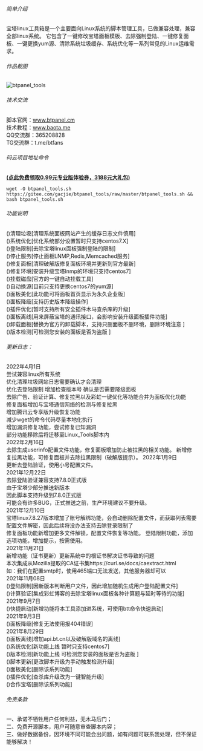
###### 简单介绍
宝塔linux工具箱是一个主要面向Linux系统的脚本管理工具，已做兼容处理，兼容全部linux系统。
它包含了一键修改宝塔面板模板、去除强制登陆、一键修复面板、一键更换yum源、清除系统垃圾缓存、系统优化等一系列常见的Linux运维需求。
###### 作品截图
 ![btpanel_tools](https://gitee.com/gacjie/btpanel_tools/raw/master/btpanel_tools.jpg)   

###### 技术交流
脚本官网：www.btpanel.cm  
技术教程：www.baota.me  
QQ交流群：365208828       
TG交流群：t.me/btfans   

###### 码云项目地址命令   
 **[(点此免费领取0.99元专业版体验券，3188元大礼包)](https://www.bt.cn/?invite_code=MV9yaHFycXY=)**   
```shell-session
wget -O btpanel_tools.sh https://gitee.com/gacjie/btpanel_tools/raw/master/btpanel_tools.sh && bash btpanel_tools.sh
``` 
###### 功能说明
()清理垃圾[清理系统面板网站产生的缓存日志文件慎用]   
()系统优化[优化系统部分设置暂时只支持centos7.X]  
()登陆限制[去除宝塔linux面板强制登陆的限制]  
()停止服务[停止面板LNMP,Redis,Memcached服务]  
()修复面板[清理破解版修复面板环境并更新到官方最新]  
()修复环境[安装升级宝塔lnmp的环境只支持centos7]  
()挂载磁盘[官方的一键自动挂载工具]  
()自动换源[目前只支持更换centos7的yum源]  
()面板美化[此功能可将面板首页显示为永久企业版]  
()面板降级[支持历史版本降级操作]  
()插件优化[暂时支持所有安全插件木马查杀库的升级]  
()面板离线[用来屏蔽宝塔的通讯接口，会影响安装升级面板插件功能]  
()卸载面板[替换为官方的卸载脚本，支持只删面板不删环境，删除环境注意 ]  
()版本检测[可检测您安装的面板是否为盗版 ]  
###### 更新日志：   
2022年4月1日   
尝试兼容linux所有系统   
优化清理垃圾网站日志需要确认才会清理   
优化去登陆限制 增加检查版本号 确认是否需要降级面板    
去除广告、验证计算、修复拉黑以及彩虹一键优化等功能合并为面板优化功能    
修复面板增加与宝塔通信网络的检测与修复拉黑     
增加腾讯云专享版升级恢复功能     
减少wget的命令代码尽量本地化执行    
增加漏洞修复功能，尝试修复已知漏洞     
部分功能移除后将迁移至Linux_Tools脚本内    
2022年2月16日   
去除生成userinfo配置文件功能，修复面板增加防止被拉黑的相关功能。
新增修复拉黑功能，可修复面板并去除拉黑限制（破解版提示）。 
2022年1月9日   
更新去登陆验证，使用小号配置文件。   
2021年12月22日   
去除登陆验证兼容支持7.8.0正式版   
由于宝塔少部分推送新版本    
因此脚本支持升级到7.8.0正式版   
可能会有许多BUG，正式推送之前，生产环境建议不要升级。    
2021年12月10日   
宝塔linux7.8.27版本增加了账号解绑功能，会自动删除配置文件，而获取列表需要配置文件解密，因此后续将没办法支持去除登录限制了    
修复面板功能新增加更多文件解锁，配置文件恢复等功能。 登陆限制功能，添加选项功能，增加提示，按需使用。   
2021年11月21日   
新增功能（证书更新）更新系统中的根证书解决证书导致的问题  
本次集成从Mozilla提取的CA证书集https://curl.se/docs/caextract.html  
如：我们在配置smtp时，使用465端口无法发送，其他服务器却可以  
2021年11月08日  
()登陆限制[因新版本判断用户文件，因此增加随机生成用户登陆配置文件]   
()计算验证[集成彩虹博客的去除宝塔linux面板各种计算题与延时等待的功能]   
2021年9月7日  
()快捷启动[新增功能将本工具添加进系统，可使用btt命令快速启动]   
2021年9月3日   
()面板降级[修复无法使用报404错误]   
2021年8月29日   
()面板离线[增加api.bt.cn以及破解版域名的离线]   
()系统优化[新功能上线 暂时只支持centos7]   
()版本检测[新功能上线 可检测您安装的面板是否为盗版 ]   
()脚本更新[更改脚本升级为手动触发检测升级]   
()面板美化[删除该系列功能]    
()插件优化[查杀库升级改为一键智能升级]   
()合作宝塔[删除该系列功能]     
###### 免责条款
一、承诺不牺牲用户任何利益，无木马后门；  
二、免费开源脚本，用户可随意审查脚本内容；  
三、做好数据备份，因环境不同可能会出问题，如有问题可联系我处理，但不保证能够解决！  
